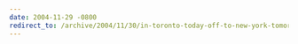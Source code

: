 ```yaml
---
date: 2004-11-29 -0800
redirect_to: /archive/2004/11/30/in-toronto-today-off-to-new-york-tomorrow.aspx/
---
```

